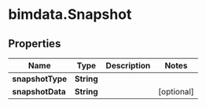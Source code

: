 # bimdata.Snapshot

## Properties

Name | Type | Description | Notes
------------ | ------------- | ------------- | -------------
**snapshotType** | **String** |  | 
**snapshotData** | **String** |  | [optional] 


